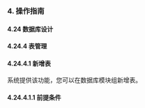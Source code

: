 ### 4. 操作指南

#### 4.24 数据库设计

#### 4.24.4 表管理

#### 4.24.4.1 新增表

系统提供该功能，您可以在数据库模块组新增表。

#### 4.24.4.1.1 前提条件
